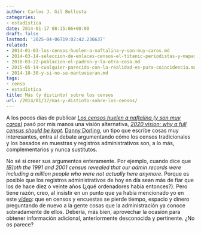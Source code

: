 ```yaml
---
author: Carlos J. Gil Bellosta
categories:
- estadística
date: 2014-01-17 08:15:06+00:00
draft: false
lastmod: '2025-04-06T19:02:42.236637'
related:
- 2014-01-03-los-censos-huelen-a-naftalina-y-son-muy-caros.md
- 2014-03-14-seleccion-de-enlaces-censos-el-titanic-periodistas-y-mapas.md
- 2018-03-22-poblacion-el-padron-y-la-otra-cosa.md
- 2015-05-14-cualquier-parecido-con-la-realidad-es-pura-coincidencia.md
- 2014-10-30-y-si-no-se-mantuvieran.md
tags:
- censo
- estadística
title: Más (y distinto) sobre los censos
url: /2014/01/17/mas-y-distinto-sobre-los-censos/
---
```


A los pocos días de publicar [_Los censos huelen a naftalina (y son muy caros)_](https://datanalytics.com/2014/01/03/los-censos-huelen-a-naftalina-y-son-muy-caros/) pasó por mis manos una visión alternativa, [_2020 vision: why a full census should be kept_](http://www.statslife.org.uk/opinion/1016-2020-vision-why-a-full-census-should-be-kept). [Danny Dorling](http://en.wikipedia.org/wiki/Danny_Dorling), un tipo que escribe cosas muy interesantes, entra al debate argumentando cómo los censos tradicionales y los basados en muestras y registros administrativos son, a lo más, complementarios y nunca sustitutos.

No sé si creer sus argumentos enteramente. Por ejemplo, cuando dice que _[B]oth the 1991 and 2001 census revealed that our admin records were including a million people who were not actually here anymore_. Porque es posible que los registros administrativos de hoy en día sean más de fiar que los de hace diez o veinte años (¿qué ordenadores había entonces?). Pero tiene razón, creo, al insistir en un punto que ya había mencionado yo en este [vídeo](https://datanalytics.com/2013/06/26/video-de-la-charla-sobre-la-epa-y-mas-cosas-en-medialab-prado/): que en censos y encuestas se pierde tiempo, espacio y dinero preguntando de nuevo a la gente cosas que la administración ya conoce sobradamente de ellos. Debería, más bien, aprovechar la ocasión para obtener información adicional, anteriormente desconocida y pertinente. ¿No os parece?